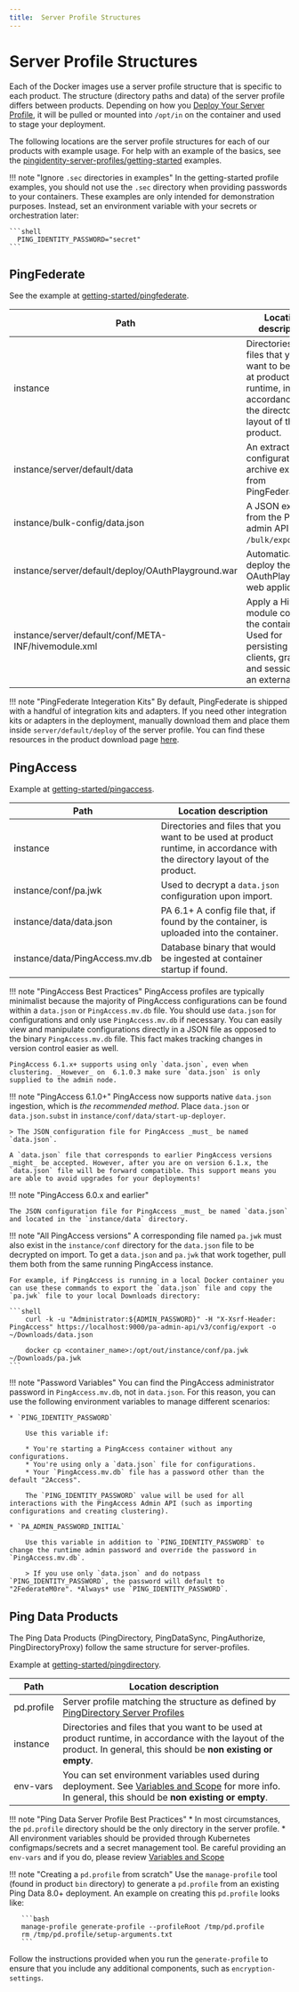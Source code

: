 ```yaml
---
title:  Server Profile Structures
---
```

# Server Profile Structures

Each of the Docker images use a server profile structure that is specific to each product.
The structure (directory paths and data) of the server profile differs between products.
Depending on how you [Deploy Your Server Profile](../how-to/containerAnatomy.md), it will be pulled or mounted
into `/opt/in` on the container and used to stage your deployment.

The following locations are the server profile structures for each of our products with example usage. For help with an example of the basics, see the
[pingidentity-server-profiles/getting-started](https://github.com/pingidentity/pingidentity-server-profiles/tree/master/getting-started) examples.

!!! note "Ignore `.sec` directories in examples"
    In the getting-started profile examples, you should not use the `.sec` directory when providing passwords to your containers.  These examples are only intended for demonstration purposes. Instead, set an environment variable with your secrets or orchestration later:

    ```shell
      PING_IDENTITY_PASSWORD="secret"
    ```

## PingFederate

See the example at [getting-started/pingfederate](https://github.com/pingidentity/pingidentity-server-profiles/tree/master/getting-started/pingfederate).

| Path                                                 | Location description                                                                                                       |
| ---------------------------------------------------- | -------------------------------------------------------------------------------------------------------------------------- |
| instance                                             | Directories and files that you want to be used at product runtime, in accordance with the directory layout of the product. |
| instance/server/default/data                         | An extracted configuration archive exported from PingFederate.                                                              |
| instance/bulk-config/data.json                       | A JSON export from the PingFed admin API `/bulk/export`.                                                                   |
| instance/server/default/deploy/OAuthPlayground.war   | Automatically deploy the OAuthPlayground web application.                                                                  |
| instance/server/default/conf/META-INF/hivemodule.xml | Apply a Hive module config to the container. Used for persisting OAuth clients, grants, and sessions to an external DB.    |

!!! note "PingFederate Integeration Kits"
    By default, PingFederate is shipped with a handful of integration kits and adapters. If you need other integration kits or adapters in the deployment, manually download them and place them inside `server/default/deploy` of the server profile. You can find these resources in the product download page [here](https://www.pingidentity.com/en/resources/downloads/pingfederate.html).

## PingAccess

Example at [getting-started/pingaccess](https://github.com/pingidentity/pingidentity-server-profiles/tree/master/getting-started/pingaccess).

| Path                           | Location description                                                                                                       |
| ------------------------------ | -------------------------------------------------------------------------------------------------------------------------- |
| instance                       | Directories and files that you want to be used at product runtime, in accordance with the directory layout of the product. |
| instance/conf/pa.jwk           | Used to decrypt a `data.json` configuration upon import.                                                                    |
| instance/data/data.json        | PA 6.1+ A config file that, if found by the container, is uploaded into the container.                                      |
| instance/data/PingAccess.mv.db | Database binary that would be ingested at container startup if found.                                                      |

!!! note "PingAccess Best Practices"
    PingAccess profiles are typically minimalist because the majority of PingAccess configurations can be found within a `data.json` or `PingAccess.mv.db` file. You should use `data.json` for configurations and only use `PingAccess.mv.db` if necessary. You can easily view and manipulate configurations directly in a JSON file as opposed to the binary `PingAccess.mv.db` file. This fact makes tracking changes in version control easier as well.

    PingAccess 6.1.x+ supports using only `data.json`, even when clustering. _However_ on  6.1.0.3 make sure `data.json` is only supplied to the admin node.


<!-- When using a `data.json`, the container uses the PingAccess Admin API to import the data.json. This means:
1. The PingAccess server has to be running. So be careful when determining when the container is 'ready' to accept traffic. Check that the configuration has been imported, rather than just that the server is up. Refer to the `liveness.sh` within the image for an example.
2. Import only _needs_ to occur on the admin node. Typically engines can be  -->

!!! note "PingAccess 6.1.0+"
    PingAccess now supports native `data.json` ingestion, which is *the recommended method*. Place `data.json` or `data.json.subst` in `instance/conf/data/start-up-deployer`.

    > The JSON configuration file for PingAccess _must_ be named `data.json`.

    A `data.json` file that corresponds to earlier PingAccess versions _might_ be accepted. However, after you are on version 6.1.x, the `data.json` file will be forward compatible. This support means you are able to avoid upgrades for your deployments!

!!! note "PingAccess 6.0.x and earlier"

    The JSON configuration file for PingAccess _must_ be named `data.json` and located in the `instance/data` directory.

!!! note "All PingAccess versions"
    A corresponding file named `pa.jwk` must also exist in the `instance/conf` directory for the `data.json` file to be decrypted on import. To get a `data.json` and `pa.jwk` that work together, pull them both from the same running PingAccess instance.

    For example, if PingAccess is running in a local Docker container you can use these commands to export the `data.json` file and copy the `pa.jwk` file to your local Downloads directory:

    ```shell
        curl -k -u "Administrator:${ADMIN_PASSWORD}" -H "X-Xsrf-Header: PingAccess" https://localhost:9000/pa-admin-api/v3/config/export -o ~/Downloads/data.json

        docker cp <container_name>:/opt/out/instance/conf/pa.jwk ~/Downloads/pa.jwk
    ```

!!! note "Password Variables"
    You can find the PingAccess administrator password in `PingAccess.mv.db`, not in `data.json`. For this reason, you can use the following environment variables to manage different scenarios:

    * `PING_IDENTITY_PASSWORD`

        Use this variable if:

        * You're starting a PingAccess container without any configurations.
        * You're using only a `data.json` file for configurations.
        * Your `PingAccess.mv.db` file has a password other than the default "2Access".

        The `PING_IDENTITY_PASSWORD` value will be used for all interactions with the PingAccess Admin API (such as importing configurations and creating clustering).

    * `PA_ADMIN_PASSWORD_INITIAL`

        Use this variable in addition to `PING_IDENTITY_PASSWORD` to change the runtime admin password and override the password in `PingAccess.mv.db`.

        > If you use only `data.json` and do notpass `PING_IDENTITY_PASSWORD`, the password will default to "2FederateM0re". *Always* use `PING_IDENTITY_PASSWORD`.

## Ping Data Products

The Ping Data Products (PingDirectory, PingDataSync, PingAuthorize, PingDirectoryProxy) follow the same structure for server-profiles.

Example at [getting-started/pingdirectory](https://github.com/pingidentity/pingidentity-server-profiles/tree/master/getting-started/pingdirectory).

| Path       | Location description                                                                                                                                                            |
| ---------- | ------------------------------------------------------------------------------------------------------------------------------------------------------------------------------- |
| pd.profile | Server profile matching the structure as defined by [PingDirectory Server Profiles](https://docs.pingidentity.com/bundle/pingdirectory-80/page/eae1564011467693.html)           |
| instance   | Directories and files that you want to be used at product runtime, in accordance with the layout of the product. In general, this should be **non existing or empty**.          |
| env-vars   | You can set environment variables used during deployment.  See [Variables and Scope](variableScoping.md) for more info.   In general, this should be **non existing or empty**. |

!!! note "Ping Data Server Profile Best Practices"
    * In most circumstances, the `pd.profile` directory should be the only directory in the server profile.
    * All environment variables should be provided through Kubernetes configmaps/secrets and a secret management tool.
      Be careful providing an `env-vars` and if you do, please review [Variables and Scope](variableScoping.md)

!!! note "Creating a `pd.profile` from scratch"
    Use the `manage-profile` tool (found in product `bin` directory) to generate a `pd.profile` from an existing Ping Data 8.0+ deployment.  An example on creating this `pd.profile` looks like:

       ```bash
       manage-profile generate-profile --profileRoot /tmp/pd.profile
       rm /tmp/pd.profile/setup-arguments.txt
       ```

   Follow the instructions provided when you run the `generate-profile` to ensure that you include any additional components, such as `encryption-settings`.
